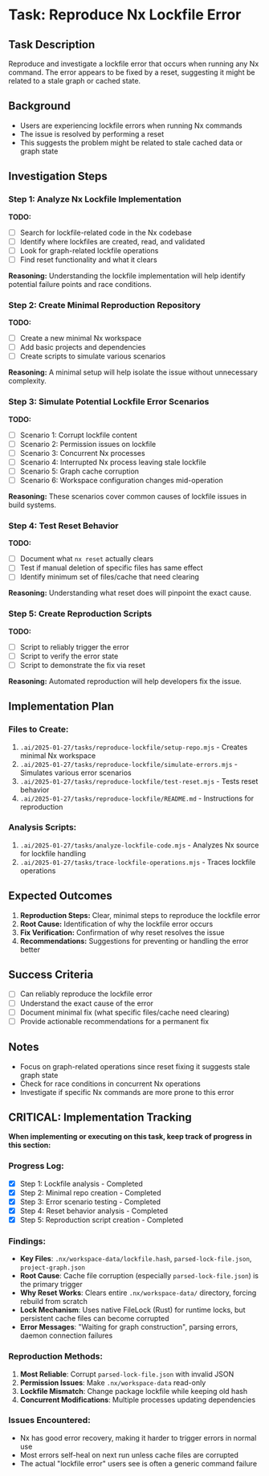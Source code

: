 # Task: Reproduce Nx Lockfile Error

## Task Description
Reproduce and investigate a lockfile error that occurs when running any Nx command. The error appears to be fixed by a reset, suggesting it might be related to a stale graph or cached state.

## Background
- Users are experiencing lockfile errors when running Nx commands
- The issue is resolved by performing a reset
- This suggests the problem might be related to stale cached data or graph state

## Investigation Steps

### Step 1: Analyze Nx Lockfile Implementation
**TODO:**
- [ ] Search for lockfile-related code in the Nx codebase
- [ ] Identify where lockfiles are created, read, and validated
- [ ] Look for graph-related lockfile operations
- [ ] Find reset functionality and what it clears

**Reasoning:** Understanding the lockfile implementation will help identify potential failure points and race conditions.

### Step 2: Create Minimal Reproduction Repository
**TODO:**
- [ ] Create a new minimal Nx workspace
- [ ] Add basic projects and dependencies
- [ ] Create scripts to simulate various scenarios

**Reasoning:** A minimal setup will help isolate the issue without unnecessary complexity.

### Step 3: Simulate Potential Lockfile Error Scenarios
**TODO:**
- [ ] Scenario 1: Corrupt lockfile content
- [ ] Scenario 2: Permission issues on lockfile
- [ ] Scenario 3: Concurrent Nx processes
- [ ] Scenario 4: Interrupted Nx process leaving stale lockfile
- [ ] Scenario 5: Graph cache corruption
- [ ] Scenario 6: Workspace configuration changes mid-operation

**Reasoning:** These scenarios cover common causes of lockfile issues in build systems.

### Step 4: Test Reset Behavior
**TODO:**
- [ ] Document what `nx reset` actually clears
- [ ] Test if manual deletion of specific files has same effect
- [ ] Identify minimum set of files/cache that need clearing

**Reasoning:** Understanding what reset does will pinpoint the exact cause.

### Step 5: Create Reproduction Scripts
**TODO:**
- [ ] Script to reliably trigger the error
- [ ] Script to verify the error state
- [ ] Script to demonstrate the fix via reset

**Reasoning:** Automated reproduction will help developers fix the issue.

## Implementation Plan

### Files to Create:
1. `.ai/2025-01-27/tasks/reproduce-lockfile/setup-repo.mjs` - Creates minimal Nx workspace
2. `.ai/2025-01-27/tasks/reproduce-lockfile/simulate-errors.mjs` - Simulates various error scenarios
3. `.ai/2025-01-27/tasks/reproduce-lockfile/test-reset.mjs` - Tests reset behavior
4. `.ai/2025-01-27/tasks/reproduce-lockfile/README.md` - Instructions for reproduction

### Analysis Scripts:
1. `.ai/2025-01-27/tasks/analyze-lockfile-code.mjs` - Analyzes Nx source for lockfile handling
2. `.ai/2025-01-27/tasks/trace-lockfile-operations.mjs` - Traces lockfile operations

## Expected Outcomes
1. **Reproduction Steps:** Clear, minimal steps to reproduce the lockfile error
2. **Root Cause:** Identification of why the lockfile error occurs
3. **Fix Verification:** Confirmation of why reset resolves the issue
4. **Recommendations:** Suggestions for preventing or handling the error better

## Success Criteria
- [ ] Can reliably reproduce the lockfile error
- [ ] Understand the exact cause of the error
- [ ] Document minimal fix (what specific files/cache need clearing)
- [ ] Provide actionable recommendations for a permanent fix

## Notes
- Focus on graph-related operations since reset fixing it suggests stale graph state
- Check for race conditions in concurrent Nx operations
- Investigate if specific Nx commands are more prone to this error

## CRITICAL: Implementation Tracking
**When implementing or executing on this task, keep track of progress in this section:**

### Progress Log:
<!-- Update this section as implementation proceeds -->
- [x] Step 1: Lockfile analysis - Completed
- [x] Step 2: Minimal repo creation - Completed
- [x] Step 3: Error scenario testing - Completed
- [x] Step 4: Reset behavior analysis - Completed
- [x] Step 5: Reproduction script creation - Completed

### Findings:
- **Key Files**: `.nx/workspace-data/lockfile.hash`, `parsed-lock-file.json`, `project-graph.json`
- **Root Cause**: Cache file corruption (especially `parsed-lock-file.json`) is the primary trigger
- **Why Reset Works**: Clears entire `.nx/workspace-data/` directory, forcing rebuild from scratch
- **Lock Mechanism**: Uses native FileLock (Rust) for runtime locks, but persistent cache files can become corrupted
- **Error Messages**: "Waiting for graph construction", parsing errors, daemon connection failures

### Reproduction Methods:
1. **Most Reliable**: Corrupt `parsed-lock-file.json` with invalid JSON
2. **Permission Issues**: Make `.nx/workspace-data` read-only
3. **Lockfile Mismatch**: Change package lockfile while keeping old hash
4. **Concurrent Modifications**: Multiple processes updating dependencies

### Issues Encountered:
- Nx has good error recovery, making it harder to trigger errors in normal use
- Most errors self-heal on next run unless cache files are corrupted
- The actual "lockfile error" users see is often a generic command failure